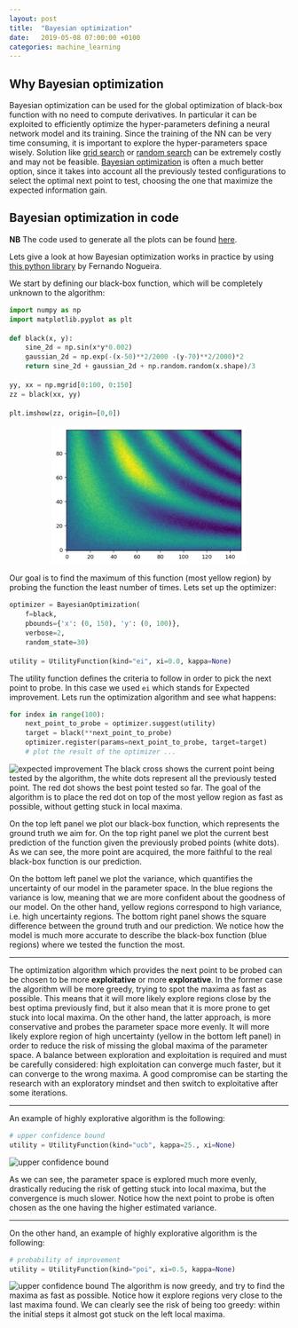 ```yaml
---
layout: post
title:  "Bayesian optimization"
date:   2019-05-08 07:00:00 +0100
categories: machine_learning
---
```


## Why Bayesian optimization
Bayesian optimization can be used for the global optimization of black-box function with no need to compute derivatives. In particular it can be exploited to efficiently optimize the hyper-parameters defining a neural network model and its training. Since the training of the NN can be very time consuming, it is important to explore the hyper-parameters space wisely. Solution like [grid search](https://towardsdatascience.com/grid-search-for-model-tuning-3319b259367e) or [random search](https://en.wikipedia.org/wiki/Random_search) can be extremely costly and may not be feasible. [Bayesian optimization](https://towardsdatascience.com/a-conceptual-explanation-of-bayesian-model-based-hyperparameter-optimization-for-machine-learning-b8172278050f) is often a much better option, since it takes into account all the previously tested configurations to select the optimal next point to test, choosing the one that maximize the expected information gain.

## Bayesian optimization in code
**NB** The code used to generate all the plots can be found [here](https://github.com/AndreaAmico/DeepMouse/blob/master/external_library_testing/BasesianOpt.ipynb).

Lets give a look at how Bayesian optimization works in practice by using [this python library](https://github.com/fmfn/BayesianOptimization) by Fernando Nogueira.

We start by defining our black-box function, which will be completely unknown to the algorithm:

```python
import numpy as np
import matplotlib.pyplot as plt

def black(x, y):
    sine_2d = np.sin(x*y*0.002)
    gaussian_2d = np.exp(-(x-50)**2/2000 -(y-70)**2/2000)*2
    return sine_2d + gaussian_2d + np.random.random(x.shape)/3

yy, xx = np.mgrid[0:100, 0:150]
zz = black(xx, yy)

plt.imshow(zz, origin=[0,0])
```
<p style="text-align:center;"><img src="/asset/images/2019-05-08/black_box.png" alt="black box" height="250" width="350"></p>

Our goal is to find the maximum of this function (most yellow region) by probing the function the least number of times. Lets set up the optimizer:
```python
optimizer = BayesianOptimization(
    f=black,
    pbounds={'x': (0, 150), 'y': (0, 100)},
    verbose=2,
    random_state=30)

utility = UtilityFunction(kind="ei", xi=0.0, kappa=None)
```
The utility function defines the criteria to follow in order to pick the next point to probe. In this case we used `ei` which stands for Expected improvement. Lets run the optimization algorithm and see what happens:
```python
for index in range(100):
    next_point_to_probe = optimizer.suggest(utility)
    target = black(**next_point_to_probe)
    optimizer.register(params=next_point_to_probe, target=target)
    # plot the result of the optimizer ...
```
![expected improvement](/asset/images/2019-05-08/ei.gif)
The black cross shows the current point being tested by the algorithm, the white dots represent all the previously tested point. The red dot shows the best point tested so far. The goal of the algorithm is to place the red dot on top of the most yellow region as fast as possible, without getting stuck in local maxima.

On the top left panel we plot our black-box function, which represents the ground truth we aim for. On the top right panel we plot the current best prediction of the function given the previously probed points (white dots). As we can see, the more point are acquired, the more faithful to the real black-box function is our prediction.

On the bottom left panel we plot the variance, which quantifies the uncertainty of our model in the parameter space. In the blue regions the variance is low, meaning that we are more confident about the goodness of our model. On the other hand, yellow regions correspond to high variance, i.e. high uncertainty regions. The bottom right panel shows the square difference between the ground truth and our prediction. We notice how the model is much more accurate to describe the black-box function (blue regions) where we tested the function the most.

-----------

The optimization algorithm which provides the next point to be probed can be chosen to be more **exploitative** or more **explorative**. In the former case the algorithm will be more greedy, trying to spot the maxima as fast as possible. This means that it will more likely explore regions close by the best optima previously find, but it also mean that it is more prone to get stuck into local maxima. On the other hand, the latter approach, is more conservative and probes the parameter space more evenly. It will more likely explore region of high uncertainty (yellow in the bottom left panel) in order to reduce the risk of missing the global maxima of the parameter space. A balance between exploration and exploitation is required and must be carefully considered: high exploitation can converge much faster, but it can converge to the wrong maxima. A good compromise can be starting the research with an exploratory mindset and then switch to exploitative after some iterations.

-----------

An example of highly explorative algorithm is the following:
```python
# upper confidence bound
utility = UtilityFunction(kind="ucb", kappa=25., xi=None)
```
![upper confidence bound](/asset/images/2019-05-08/ucb.gif)

As we can see, the parameter space is explored much more evenly, drastically reducing the risk of getting stuck into local maxima, but the convergence is much slower. Notice how the next point to probe is often chosen as the one having the higher estimated variance.

-----------

On the other hand, an example of highly explorative algorithm is the following:
```python
# probability of improvement
utility = UtilityFunction(kind="poi", xi=0.5, kappa=None)
```
![upper confidence bound](/asset/images/2019-05-08/poi.gif)
The algorithm is now greedy, and try to find the maxima as fast as possible. Notice how it explore regions very close to the last maxima found. We can clearly see the risk of being too greedy: within the initial steps it almost got stuck on the left local maxima.













